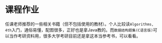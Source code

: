 # 课程作业

任课老师推荐的一些相关书籍（但不包括使用的教材）。个人比较读`Algorithms, 4th`入门，通俗易懂，配图很多，正好也是拿Java教的。而`数据结构题集(C语言版)`可以当作考研资料用，很多大学考研目前还是拿这本当参考书，可以看看。
